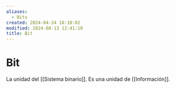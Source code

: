 ```yaml
---
aliases:
  - Bits
created: 2024-04-24 18:18:02
modified: 2024-08-13 12:41:10
title: Bit
---
```


# Bit

La unidad del [[Sistema binario]]. Es una unidad de [[Información]].
